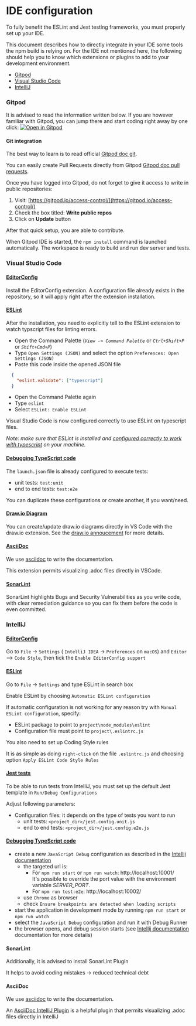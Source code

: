 # IDE configuration

To fully benefit the ESLint and Jest testing frameworks, you must properly set up your IDE.

This document describes how to directly integrate in your IDE some tools the npm build is relying on. For the IDE not
mentioned here, the following should help you to know which extensions or plugins to add to your development environment. 

* [Gitpod](#Gitpod) 
* [Visual Studio Code](#visual-studio-code)
* [IntelliJ](#intellij)


### Gitpod

It is advised to read the information written below.
If you are however familiar with Gitpod, you can jump there and start coding right away by one click: [![Open in Gitpod](https://gitpod.io/button/open-in-gitpod.svg)](https://gitpod.io/#https://github.com/process-analytics/bpmn-visualization-js)

#### Git integration

The best way to learn is to read official [Gitpod doc git](https://www.gitpod.io/docs/git/).

You can easily create Pull Requests directly from Gitpod [Gitpod doc pull requests](https://www.gitpod.io/docs/pull-requests/).

Once you have logged into Gitpod, do not forget to give it access to write in public repositories:

1. Visit: [https://gitpod.io/access-control/](https://gitpod.io/access-control/)
2. Check the box titled: **Write public repos**
3. Click on **Update** button

After that quick setup, you are able to contribute.

When Gitpod IDE is started, the `npm install` command is launched automatically. The workspace is ready to build and run dev server and tests.


### Visual Studio Code

#### [EditorConfig](https://marketplace.visualstudio.com/items?itemName=EditorConfig.EditorConfig)

Install the EditorConfig extension. A configuration file already exists in the repository, so it will apply right after the extension installation.

#### [ESLint](https://marketplace.visualstudio.com/items?itemName=dbaeumer.vscode-eslint)

After the installation, you need to explicitly tell to the ESLint extension to watch typscript files for linting errors.
  - Open the Command Palette (*`View -> Command Palette`* or *`Ctrl+Shift+P`* or *`Shift+Cmd+P`*)
  - Type `Open Settings (JSON)` and select the option `Preferences: Open Settings (JSON)`
  - Paste this code inside the opened JSON file

  ```JSON
    {
      "eslint.validate": ["typescript"]
    }
  ```
  - Open the Command Palette again
  - Type `eslint`
  - Select `ESLint: Enable ESLint`

Visual Studio Code is now configured correctly to use ESLint on typescript files.

*Note: make sure that ESLint is installed and [configured correctly to work with typescript](https://github.com/typescript-eslint/typescript-eslint/blob/master/docs/getting-started/linting/README.md) on your machine.*

#### [Debugging TypeScript code](https://code.visualstudio.com/docs/typescript/typescript-debugging)
The `launch.json` file is already configured to execute tests:
  - unit tests: `test:unit`
  - end to end tests: `test:e2e`
  
You can duplicate these configurations or create another, if you want/need.

#### [Draw.io Diagram](https://marketplace.visualstudio.com/items?itemName=hediet.vscode-drawio)

You can create/update draw.io diagrams directly in VS Code with the draw.io extension. See the [draw.io annoucement](https://www.diagrams.net/blog/embed-diagrams-vscode) for more details.

#### [AsciiDoc](https://marketplace.visualstudio.com/items?itemName=asciidoctor.asciidoctor-vscode)

We use [asciidoc](https://asciidoctor.org/docs/what-is-asciidoc/) to write the documentation.

This extension permits visualizing .adoc files directly in VSCode.

#### [SonarLint](https://marketplace.visualstudio.com/items?itemName=SonarSource.sonarlint-vscode)

SonarLint highlights Bugs and Security Vulnerabilities as you write code, with clear remediation guidance so you can fix them before the code is even committed.


### IntelliJ

#### [EditorConfig](https://www.jetbrains.com/help/idea/configuring-code-style.html#editorconfig)

Go to `File` -> `Settings` ( `IntelliJ IDEA` -> `Preferences` on `macOS`) and `Editor` --> `Code Style`, then tick the
`Enable EditorConfig support`


#### [ESLint](https://www.jetbrains.com/help/idea/eslint.html#)

Go to `File` -> `Settings` and type ESLint in search box

Enable ESLint by choosing `Automatic ESLint configuration`

If automatic configuration is not working for any reason try with `Manual ESLint configuration`, specify:
- ESLint package to point to `project\node_modules\eslint`
- Configuration file must point to `project\.eslintrc.js`

You also need to set up Coding Style rules

It is as simple as doing `right-click` on the file `.eslintrc.js` and choosing option `Apply ESLint Code Style Rules`

#### [Jest tests](https://www.jetbrains.com/help/idea/running-unit-tests-on-jest.html)

To be able to run tests from IntelliJ, you must set up the default Jest template in `Run/Debug Configurations`

Adjust following parameters:
- Configuration files: it depends on the type of tests you want to run 
  - unit tests: `<project_dir>/jest.config.unit.js`
  - end to end tests: `<project_dir>/jest.config.e2e.js`


#### [Debugging TypeScript code](https://www.jetbrains.com/help/idea/running-and-debugging-typescript.html#ws_ts_debug_client_side_on_external_dev_server)

- create a new `JavaScript Debug` configuration as described in the [Intellij documentation](https://www.jetbrains.com/help/idea/running-and-debugging-typescript.html#ws_ts_debug_client_side_on_external_dev_server)
  - the targeted url is: 
    - For `npm run start` or `npm run watch`: http://localhost:10001/ \
    It's possible to override the port value with the environment variable _SERVER_PORT_.
    - For `npm run test:e2e`: http://localhost:10002/
  - use `Chrome` as browser
  - check `Ensure breakpoints are detected when loading scripts`  
- start the application in development mode by running `npm run start` or `npm run watch`
- select the `JavaScript Debug` configuration and run it with Debug Runner
- the browser opens, and debug session starts (see [Intellij documentation](https://www.jetbrains.com/help/idea/running-and-debugging-typescript.html#ws_ts_debug_client_side_on_external_dev_server)
documentation for more details) 

#### SonarLint

Additionally, it is advised to install SonarLint Plugin

It helps to avoid coding mistakes -> reduced technical debt


#### AsciiDoc

We use [asciidoc](https://asciidoctor.org/docs/what-is-asciidoc/) to write the documentation.

An [AsciiDoc IntelliJ Plugin](https://plugins.jetbrains.com/plugin/7391-asciidoc) is a helpful plugin that permits visualizing .adoc files directly in IntelliJ

